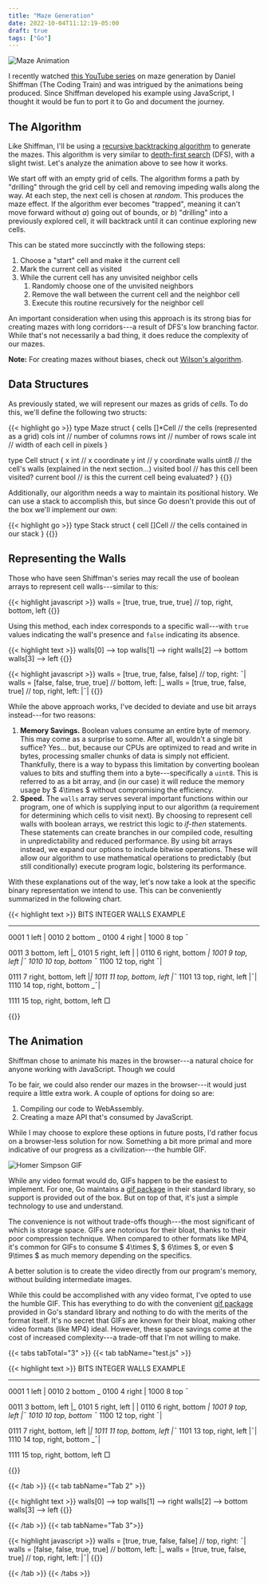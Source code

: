 ```yaml
---
title: "Maze Generation"
date: 2022-10-04T11:12:19-05:00
draft: true
tags: ["Go"]
---
```


![Maze Animation](/images/maze-generation/maze.gif)

I recently watched [this YouTube series](https://www.youtube.com/watch?v=HyK_Q5rrcr4) on maze generation by Daniel Shiffman (The Coding Train) and was intrigued by the animations being produced.  Since Shiffman developed his example using JavaScript, I thought it would be fun to port it to Go and document the journey.

<!--more-->

## The Algorithm

Like Shiffman, I'll be using a [recursive backtracking algorithm](https://en.wikipedia.org/wiki/Maze_generation_algorithm#Recursive_implementation) to generate the mazes.  This algorithm is very similar to [depth-first search](https://en.wikipedia.org/wiki/Depth-first_search) (DFS), with a slight twist.  Let's analyze the animation above to see how it works.

We start off with an empty grid of cells.  The algorithm forms a path by "drilling" through the grid cell by cell and removing impeding walls along the way.  At each step, the next cell is chosen at *random*.  This produces the maze effect.  If the algorithm ever becomes "trapped", meaning it can't move forward without *a*) going out of bounds, or *b*) "drilling" into a previously explored cell, it will backtrack until it can continue exploring new cells.

This can be stated more succinctly with the following steps:

1. Choose a "start" cell and make it the current cell
2. Mark the current cell as visited
3. While the current cell has any unvisited neighbor cells
    1. Randomly choose one of the unvisited neighbors
    2. Remove the wall between the current cell and the neighbor cell
    3. Execute this routine recursively for the neighbor cell

An important consideration when using this approach is its strong bias for creating mazes with long corridors---a result of DFS's low branching factor.  While that's not necessarily a bad thing, it does reduce the complexity of our mazes.

**Note:** For creating mazes without biases, check out [Wilson's algorithm](https://en.wikipedia.org/wiki/Maze_generation_algorithm#Wilson's_algorithm).

## Data Structures

As previously stated, we will represent our mazes as grids of *cells*.  To do this, we'll define the following two structs:

{{< highlight go >}}
type Maze struct {
    cells   []*Cell     // the cells (represented as a grid)
    cols    int         // number of columns
    rows    int         // number of rows
    scale   int         // width of each cell in pixels
}

type Cell struct {
    x       int         // x coordinate
    y       int         // y coordinate
    walls   uint8       // the cell's walls (explained in the next section...)
    visited bool        // has this cell been visited?
    current bool        // is this the current cell being evaluated?
}
{{</highlight >}}

Additionally, our algorithm needs a way to maintain its positional history.  We can use a stack to accomplish this, but since Go doesn't provide this out of the box we'll implement our own:

{{< highlight go >}}
type Stack struct {
    cell []Cell     // the cells contained in our stack
}
{{</highlight >}}

## Representing the Walls

Those who have seen Shiffman's series may recall the use of boolean arrays to represent cell walls---similar to this:

{{< highlight javascript >}}
walls = [true, true, true, true]    // top, right, bottom, left
{{</highlight >}}

Using this method, each index corresponds to a specific wall---with `true` values indicating the wall's presence and `false` indicating its absence.

{{< highlight text >}}
walls[0] --> top
walls[1] --> right
walls[2] --> bottom
walls[3] --> left
{{</highlight >}}

{{< highlight javascript >}}
walls = [true, true, false, false]   //       top, right:  ¯|
walls = [false, false, true, true]   //     bottom, left: |_
walls = [true, true, false, true]    // top, right, left: |¯|
{{</highlight >}}

While the above approach works, I've decided to deviate and use bit arrays instead---for two reasons:

1. **Memory Savings.**  Boolean values consume an entire byte of memory. This may come as a surprise to some.  After all, wouldn't a single bit suffice? Yes... but, because our CPUs are optimized to read and write in bytes, processing smaller chunks of data is simply not efficient.  Thankfully, there is a way to bypass this limitation by converting boolean values to bits and stuffing them into a byte---specifically a `uint8`.  This is referred to as a bit array, and (in our case) it will reduce the memory usage by $ 4\times $ without compromising the efficiency.
2. **Speed.**  The `walls` array serves several important functions within our program, one of which is supplying input to our algorithm (a requirement for determining which cells to visit next).  By choosing to represent cell walls with boolean arrays, we restrict this logic to *if-then* statements.  These statements can create branches in our compiled code, resulting in unpredictability and reduced performance.  By using bit arrays instead, we expand our options to include bitwise operations.  These will allow our algorithm to use mathematical operations to predictably (but still conditionally) execute program logic, bolstering its performance.

With these explanations out of the way, let's now take a look at the specific binary representation we intend to use.  This can be conveniently summarized in the following chart.

{{< highlight text >}}
BITS     INTEGER     WALLS                     EXAMPLE
----     -------     -----                     -------
0001        1        left                        |
0010        2        bottom                       _
0100        4        right                         |
1000        8        top                          ¯

0011        3        bottom, left                |_
0101        5        right, left                 | |
0110        6        right, bottom                _|
1001        9        top, left                   |¯
1010       10        top, bottom                 ¯_
1100       12        top, right                   ¯|

0111        7        right, bottom, left         |_|
1011       11        top, bottom, left           |¯_
1101       13        top, right, left            |¯|
1110       14        top, right, bottom          _¯|

1111       15        top, right, bottom, left     □

{{</highlight >}}

## The Animation

Shiffman chose to animate his mazes in the browser---a natural choice for anyone working with JavaScript.  Though we could 

To be fair, we could also render our mazes in the browser---it would just require a little extra work.  A couple of options for doing so are:

1. Compiling our code to WebAssembly.
2. Creating a maze API that's consumed by JavaScript.

While I may choose to explore these options in future posts, I'd rather focus on a browser-less solution for now.  Something a bit more primal and more indicative of our progress as a civilization---the humble GIF.

![Homer Simpson GIF](/images/maze-generation/simpson.gif)

While any video format would do, GIFs happen to be the easiest to implement.  For one, Go maintains a [gif package](https://pkg.go.dev/image/gif) in their standard library, so support is provided out of the box.  But on top of that, it's just a simple technology to use and understand.

The convenience is not without trade-offs though---the most significant of which is storage space.  GIFs are notorious for their bloat, thanks to their poor compression technique.  When compared to other formats like MP4, it's common for GIFs to consume $ 4\times $, $ 6\times $, or even $ 9\times $ as much memory depending on the specifics.

A better solution is to create the video directly from our program's memory, without building intermediate images.

While this could be accomplished with any video format, I've opted to use the humble GIF.  This has everything to do with the convenient [gif package](https://pkg.go.dev/image/gif) provided in Go's standard library and nothing to do with the merits of the format itself.  It's no secret that GIFs are known for their bloat, making other video formats (like MP4) ideal.  However, these space savings come at the cost of increased complexity---a trade-off that I'm not willing to make.

{{< tabs tabTotal="3" >}}
{{< tab tabName="test.js" >}}

{{< highlight text >}}
BITS     INTEGER     WALLS                     EXAMPLE
----     -------     -----                     -------
0001        1        left                        |
0010        2        bottom                       _
0100        4        right                         |
1000        8        top                          ¯

0011        3        bottom, left                |_
0101        5        right, left                 | |
0110        6        right, bottom                _|
1001        9        top, left                   |¯
1010       10        top, bottom                 ¯_
1100       12        top, right                   ¯|

0111        7        right, bottom, left         |_|
1011       11        top, bottom, left           |¯_
1101       13        top, right, left            |¯|
1110       14        top, right, bottom          _¯|

1111       15        top, right, bottom, left     □

{{</highlight >}}

{{< /tab >}}
{{< tab tabName="Tab 2" >}}

{{< highlight text >}}
walls[0] --> top
walls[1] --> right
walls[2] --> bottom
walls[3] --> left
{{</highlight >}}

{{< /tab >}}
{{< tab tabName="Tab 3">}}

{{< highlight javascript >}}
walls = [true, true, false, false]   //       top, right:  ¯|
walls = [false, false, true, true]   //     bottom, left: |_
walls = [true, true, false, true]    // top, right, left: |¯|
{{</highlight >}}

{{< /tab >}}
{{< /tabs >}}
